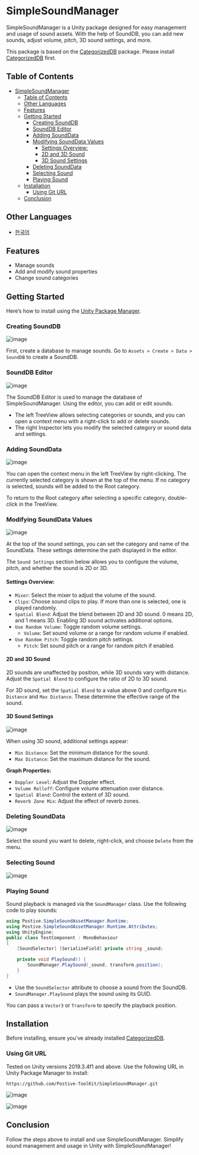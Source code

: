 # SimpleSoundManager

SimpleSoundManager is a Unity package designed for easy management and usage of sound assets. 
With the help of SoundDB, you can add new sounds, adjust volume, pitch, 3D sound settings, and more.

This package is based on the [CategorizedDB](https://github.com/Postive-ToolKit/CategorizedDB) package. 
Please install [CategorizedDB](https://github.com/Postive-ToolKit/CategorizedDB) first.

## Table of Contents
- [SimpleSoundManager](#simplesoundmanager)
  - [Table of Contents](#table-of-contents)
  - [Other Languages](#other-languages)
  - [Features](#features)
  - [Getting Started](#getting-started)
    - [Creating SoundDB](#creating-sounddb)
    - [SoundDB Editor](#sounddb-editor)
    - [Adding SoundData](#adding-sounddata)
    - [Modifying SoundData Values](#modifying-sounddata-values)
      - [Settings Overview:](#settings-overview)
      - [2D and 3D Sound](#2d-and-3d-sound)
      - [3D Sound Settings](#3d-sound-settings)
    - [Deleting SoundData](#deleting-sounddata)
    - [Selecting Sound](#selecting-sound)
    - [Playing Sound](#playing-sound)
  - [Installation](#installation)
    - [Using Git URL](#using-git-url)
  - [Conclusion](#conclusion)
## Other Languages
- [한국어](Doc/README-kr.md)
## Features
- Manage sounds
- Add and modify sound properties
- Change sound categories

## Getting Started
Here’s how to install using the [Unity Package Manager](#using-git-url).

### Creating SoundDB
![image](https://github.com/user-attachments/assets/f792856b-9d35-4925-a8fa-155a4cab6cf2)

First, create a database to manage sounds. Go to `Assets > Create > Data > SoundDB` to create a SoundDB.

### SoundDB Editor
![image](https://github.com/user-attachments/assets/e4b94d4b-99ff-4448-9a2a-2ca358d28c2a)

The SoundDB Editor is used to manage the database of SimpleSoundManager. Using the editor, you can add or edit sounds.

- The left TreeView allows selecting categories or sounds, and you can open a context menu with a right-click to add or delete sounds.
- The right Inspector lets you modify the selected category or sound data and settings.

### Adding SoundData
![image](https://github.com/user-attachments/assets/2d63fda4-58b2-4193-9b30-8c1465a6c9a9)

You can open the context menu in the left TreeView by right-clicking. The currently selected category is shown at the top of the menu. If no category is selected, sounds will be added to the Root category.

To return to the Root category after selecting a specific category, double-click in the TreeView.

### Modifying SoundData Values
![image](https://github.com/user-attachments/assets/52e2ac77-6992-4a80-ad1c-c6e03c363ec4)

At the top of the sound settings, you can set the category and name of the SoundData. These settings determine the path displayed in the editor.

The `Sound Settings` section below allows you to configure the volume, pitch, and whether the sound is 2D or 3D.

#### Settings Overview:
- `Mixer`: Select the mixer to adjust the volume of the sound.
- `Clips`: Choose sound clips to play. If more than one is selected, one is played randomly.
- `Spatial Blend`: Adjust the blend between 2D and 3D sound. 0 means 2D, and 1 means 3D. Enabling 3D sound activates additional options.
- `Use Random Volume`: Toggle random volume settings.
  - `Volume`: Set sound volume or a range for random volume if enabled.
- `Use Random Pitch`: Toggle random pitch settings.
  - `Pitch`: Set sound pitch or a range for random pitch if enabled.

#### 2D and 3D Sound
2D sounds are unaffected by position, while 3D sounds vary with distance. Adjust the `Spatial Blend` to configure the ratio of 2D to 3D sound.

For 3D sound, set the `Spatial Blend` to a value above 0 and configure `Min Distance` and `Max Distance`. These determine the effective range of the sound.

#### 3D Sound Settings
![image](https://github.com/user-attachments/assets/c22cef17-b1ad-421d-ac89-0d2014913300)

When using 3D sound, additional settings appear:
- `Min Distance`: Set the minimum distance for the sound.
- `Max Distance`: Set the maximum distance for the sound.

**Graph Properties:**
- `Doppler Level`: Adjust the Doppler effect.
- `Volume Rolloff`: Configure volume attenuation over distance.
- `Spatial Blend`: Control the extent of 3D sound.
- `Reverb Zone Mix`: Adjust the effect of reverb zones.

### Deleting SoundData
![image](https://github.com/user-attachments/assets/0a52bcac-ab4d-4cf5-8d23-0b64d42eff43)

Select the sound you want to delete, right-click, and choose `Delete` from the menu.

### Selecting Sound
![image](https://github.com/user-attachments/assets/e7480efa-722e-4a56-9184-027df7a63b19)

### Playing Sound
Sound playback is managed via the `SoundManager` class. Use the following code to play sounds:

```csharp
using Postive.SimpleSoundAssetManager.Runtime;
using Postive.SimpleSoundAssetManager.Runtime.Attributes;
using UnityEngine;
public class TestComponent : MonoBehaviour
{
    [SoundSelector] [SerializeField] private string _sound;

    private void PlaySound() {
        SoundManager.PlaySound(_sound, transform.position);
    }
}
```

- Use the `SoundSelector` attribute to choose a sound from the SoundDB.
- `SoundManager.PlaySound` plays the sound using its GUID.

You can pass a `Vector3` or `Transform` to specify the playback position.

## Installation
Before installing, ensure you’ve already installed [CategorizedDB](https://github.com/Postive-ToolKit/CategorizedDB).

### Using Git URL
Tested on Unity versions 2019.3.4f1 and above. Use the following URL in Unity Package Manager to install:

`https://github.com/Postive-ToolKit/SimpleSoundManager.git`

![image](https://github.com/user-attachments/assets/c1a97d72-5be2-429f-89ac-0198418abf2d)

![image](https://github.com/user-attachments/assets/186f3c73-23e9-4c41-96c6-5256b43a234a)

## Conclusion
Follow the steps above to install and use SimpleSoundManager. Simplify sound management and usage in Unity with SimpleSoundManager!